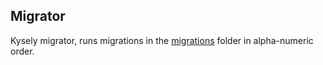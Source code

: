 ## Migrator

Kysely migrator, runs migrations in the [migrations](src/migrations) folder in alpha-numeric order.